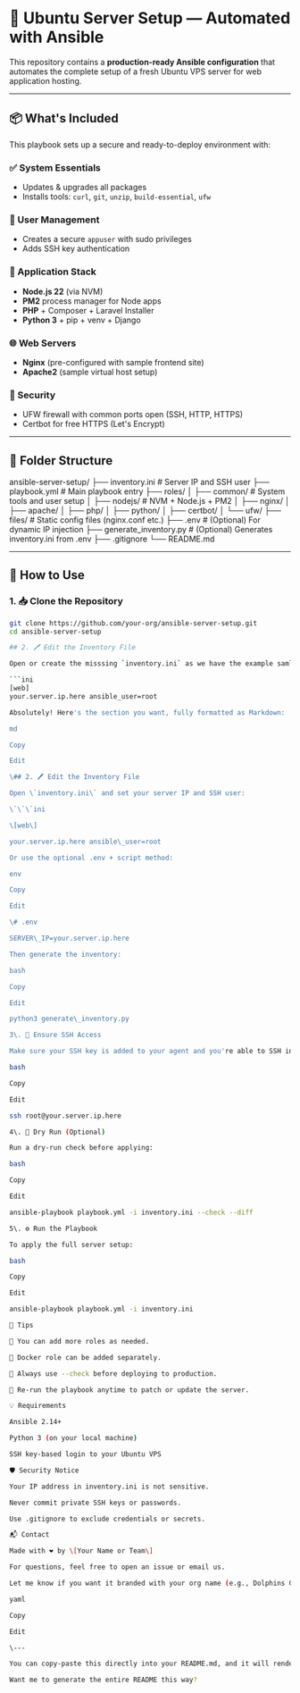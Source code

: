 # 🐧 Ubuntu Server Setup — Automated with Ansible

This repository contains a **production-ready Ansible configuration** that automates the complete setup of a fresh Ubuntu VPS server for web application hosting.

---

## 📦 What's Included

This playbook sets up a secure and ready-to-deploy environment with:

### ✅ System Essentials
- Updates & upgrades all packages
- Installs tools: `curl`, `git`, `unzip`, `build-essential`, `ufw`

### 👤 User Management
- Creates a secure `appuser` with sudo privileges
- Adds SSH key authentication

### 🧠 Application Stack
- **Node.js 22** (via NVM)
- **PM2** process manager for Node apps
- **PHP** + Composer + Laravel Installer
- **Python 3** + pip + venv + Django

### 🌐 Web Servers
- **Nginx** (pre-configured with sample frontend site)
- **Apache2** (sample virtual host setup)

### 🔐 Security
- UFW firewall with common ports open (SSH, HTTP, HTTPS)
- Certbot for free HTTPS (Let's Encrypt)

---

## 📁 Folder Structure

ansible-server-setup/
├── inventory.ini # Server IP and SSH user
├── playbook.yml # Main playbook entry
├── roles/
│ ├── common/ # System tools and user setup
│ ├── nodejs/ # NVM + Node.js + PM2
│ ├── nginx/
│ ├── apache/
│ ├── php/
│ ├── python/
│ ├── certbot/
│ └── ufw/
├── files/ # Static config files (nginx.conf etc.)
├── .env # (Optional) For dynamic IP injection
├── generate_inventory.py # (Optional) Generates inventory.ini from .env
├── .gitignore
└── README.md



---

## 🚀 How to Use

### 1. 📥 Clone the Repository

```bash
git clone https://github.com/your-org/ansible-server-setup.git
cd ansible-server-setup

## 2. 🖊️ Edit the Inventory File

Open or create the misssing `inventory.ini` as we have the example samle format, and set your server IP and SSH user:

```ini
[web]
your.server.ip.here ansible_user=root

Absolutely! Here's the section you want, fully formatted as Markdown:

md

Copy

Edit

\## 2. 🖊️ Edit the Inventory File

Open \`inventory.ini\` and set your server IP and SSH user:

\`\`\`ini

\[web\]

your.server.ip.here ansible\_user=root

Or use the optional .env + script method:

env

Copy

Edit

\# .env

SERVER\_IP=your.server.ip.here

Then generate the inventory:

bash

Copy

Edit

python3 generate\_inventory.py

3\. 🔐 Ensure SSH Access

Make sure your SSH key is added to your agent and you're able to SSH into the server:

bash

Copy

Edit

ssh root@your.server.ip.here

4\. 🧪 Dry Run (Optional)

Run a dry-run check before applying:

bash

Copy

Edit

ansible-playbook playbook.yml -i inventory.ini --check --diff

5\. ⚙️ Run the Playbook

To apply the full server setup:

bash

Copy

Edit

ansible-playbook playbook.yml -i inventory.ini

🧠 Tips

📌 You can add more roles as needed.

🐳 Docker role can be added separately.

🧪 Always use --check before deploying to production.

🔄 Re-run the playbook anytime to patch or update the server.

💡 Requirements

Ansible 2.14+

Python 3 (on your local machine)

SSH key-based login to your Ubuntu VPS

🛡️ Security Notice

Your IP address in inventory.ini is not sensitive.

Never commit private SSH keys or passwords.

Use .gitignore to exclude credentials or secrets.

📬 Contact

Made with ❤️ by \[Your Name or Team\]

For questions, feel free to open an issue or email us.

Let me know if you want it branded with your org name (e.g., Dolphins Group) or your GitHub URL.

yaml

Copy

Edit

\---

You can copy-paste this directly into your README.md, and it will render perfectly on GitHub or any Markdown viewer.

Want me to generate the entire README this way?